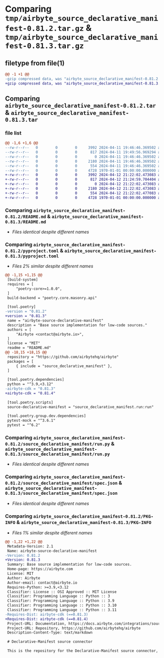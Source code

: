 # Comparing `tmp/airbyte_source_declarative_manifest-0.81.2.tar.gz` & `tmp/airbyte_source_declarative_manifest-0.81.3.tar.gz`

## filetype from file(1)

```diff
@@ -1 +1 @@
-gzip compressed data, was "airbyte_source_declarative_manifest-0.81.2.tar", max compression
+gzip compressed data, was "airbyte_source_declarative_manifest-0.81.3.tar", max compression
```

## Comparing `airbyte_source_declarative_manifest-0.81.2.tar` & `airbyte_source_declarative_manifest-0.81.3.tar`

### file list

```diff
@@ -1,6 +1,6 @@
--rw-r--r--   0        0        0     3992 2024-04-11 19:46:46.369502 airbyte_source_declarative_manifest-0.81.2/README.md
--rw-r--r--   0        0        0      817 2024-04-11 19:49:56.969294 airbyte_source_declarative_manifest-0.81.2/pyproject.toml
--rw-r--r--   0        0        0        0 2024-04-11 19:46:46.369502 airbyte_source_declarative_manifest-0.81.2/source_declarative_manifest/__init__.py
--rw-r--r--   0        0        0     2180 2024-04-11 19:46:46.369502 airbyte_source_declarative_manifest-0.81.2/source_declarative_manifest/run.py
--rw-r--r--   0        0        0      554 2024-04-11 19:46:46.369502 airbyte_source_declarative_manifest-0.81.2/source_declarative_manifest/spec.json
--rw-r--r--   0        0        0     4728 1970-01-01 00:00:00.000000 airbyte_source_declarative_manifest-0.81.2/PKG-INFO
+-rw-r--r--   0        0        0     3992 2024-04-12 21:22:02.473083 airbyte_source_declarative_manifest-0.81.3/README.md
+-rw-r--r--   0        0        0      817 2024-04-12 21:24:59.704404 airbyte_source_declarative_manifest-0.81.3/pyproject.toml
+-rw-r--r--   0        0        0        0 2024-04-12 21:22:02.473083 airbyte_source_declarative_manifest-0.81.3/source_declarative_manifest/__init__.py
+-rw-r--r--   0        0        0     2180 2024-04-12 21:22:02.473083 airbyte_source_declarative_manifest-0.81.3/source_declarative_manifest/run.py
+-rw-r--r--   0        0        0      554 2024-04-12 21:22:02.477083 airbyte_source_declarative_manifest-0.81.3/source_declarative_manifest/spec.json
+-rw-r--r--   0        0        0     4728 1970-01-01 00:00:00.000000 airbyte_source_declarative_manifest-0.81.3/PKG-INFO
```

### Comparing `airbyte_source_declarative_manifest-0.81.2/README.md` & `airbyte_source_declarative_manifest-0.81.3/README.md`

 * *Files identical despite different names*

### Comparing `airbyte_source_declarative_manifest-0.81.2/pyproject.toml` & `airbyte_source_declarative_manifest-0.81.3/pyproject.toml`

 * *Files 2% similar despite different names*

```diff
@@ -1,15 +1,15 @@
 [build-system]
 requires = [
     "poetry-core>=1.0.0",
 ]
 build-backend = "poetry.core.masonry.api"
 
 [tool.poetry]
-version = "0.81.2"
+version = "0.81.3"
 name = "airbyte-source-declarative-manifest"
 description = "Base source implementation for low-code sources."
 authors = [
     "Airbyte <contact@airbyte.io>",
 ]
 license = "MIT"
 readme = "README.md"
@@ -18,15 +18,15 @@
 repository = "https://github.com/airbytehq/airbyte"
 packages = [
     { include = "source_declarative_manifest" },
 ]
 
 [tool.poetry.dependencies]
 python = "^3.9,<3.12"
-airbyte-cdk = "0.81.3"
+airbyte-cdk = "0.81.4"
 
 [tool.poetry.scripts]
 source-declarative-manifest = "source_declarative_manifest.run:run"
 
 [tool.poetry.group.dev.dependencies]
 pytest-mock = "^3.6.1"
 pytest = "^6.2"
```

### Comparing `airbyte_source_declarative_manifest-0.81.2/source_declarative_manifest/run.py` & `airbyte_source_declarative_manifest-0.81.3/source_declarative_manifest/run.py`

 * *Files identical despite different names*

### Comparing `airbyte_source_declarative_manifest-0.81.2/source_declarative_manifest/spec.json` & `airbyte_source_declarative_manifest-0.81.3/source_declarative_manifest/spec.json`

 * *Files identical despite different names*

### Comparing `airbyte_source_declarative_manifest-0.81.2/PKG-INFO` & `airbyte_source_declarative_manifest-0.81.3/PKG-INFO`

 * *Files 1% similar despite different names*

```diff
@@ -1,22 +1,22 @@
 Metadata-Version: 2.1
 Name: airbyte-source-declarative-manifest
-Version: 0.81.2
+Version: 0.81.3
 Summary: Base source implementation for low-code sources.
 Home-page: https://airbyte.com
 License: MIT
 Author: Airbyte
 Author-email: contact@airbyte.io
 Requires-Python: >=3.9,<3.12
 Classifier: License :: OSI Approved :: MIT License
 Classifier: Programming Language :: Python :: 3
 Classifier: Programming Language :: Python :: 3.9
 Classifier: Programming Language :: Python :: 3.10
 Classifier: Programming Language :: Python :: 3.11
-Requires-Dist: airbyte-cdk (==0.81.3)
+Requires-Dist: airbyte-cdk (==0.81.4)
 Project-URL: Documentation, https://docs.airbyte.com/integrations/sources/low-code
 Project-URL: Repository, https://github.com/airbytehq/airbyte
 Description-Content-Type: text/markdown
 
 # Declarative-Manifest source connector
 
 This is the repository for the Declarative-Manifest source connector, written in Python.
```

